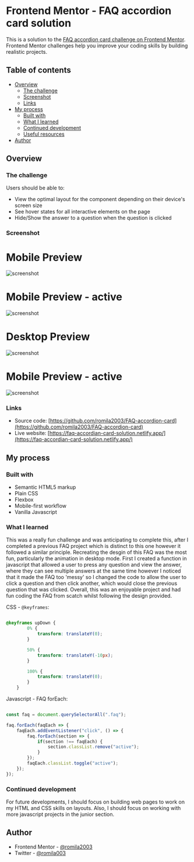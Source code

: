 # Frontend Mentor - FAQ accordion card solution

This is a solution to the [FAQ accordion card challenge on Frontend Mentor](https://www.frontendmentor.io/challenges/faq-accordion-card-XlyjD0Oam). Frontend Mentor challenges help you improve your coding skills by building realistic projects. 

## Table of contents

- [Overview](#overview)
  - [The challenge](#the-challenge)
  - [Screenshot](#screenshot)
  - [Links](#links)
- [My process](#my-process)
  - [Built with](#built-with)
  - [What I learned](#what-i-learned)
  - [Continued development](#continued-development)
  - [Useful resources](#useful-resources)
- [Author](#author)

## Overview

### The challenge

Users should be able to:

- View the optimal layout for the component depending on their device's screen size
- See hover states for all interactive elements on the page
- Hide/Show the answer to a question when the question is clicked

### Screenshot

# Mobile Preview 

![screenshot](https://github.com/romila2003/FAQ-accordion-card/blob/main/Mobile%20preview.PNG)

# Mobile Preview - active

![screenshot](https://github.com/romila2003/FAQ-accordion-card/blob/main/Mobile%20preview%20-%20active.PNG)

# Desktop Preview 

![screenshot](https://github.com/romila2003/FAQ-accordion-card/blob/main/Desktop%20preview.PNG)

# Mobile Preview - active 

![screenshot](https://github.com/romila2003/FAQ-accordion-card/blob/main/Desktop%20preview%20-%20active.PNG)

### Links

 - Source code: [https://github.com/romila2003/FAQ-accordion-card](https://github.com/romila2003/FAQ-accordion-card)
 - Live website: [https://faq-accordian-card-solution.netlify.app/](https://faq-accordian-card-solution.netlify.app/)

## My process

### Built with

- Semantic HTML5 markup
- Plain CSS
- Flexbox
- Mobile-first workflow
- Vanilla Javascript

### What I learned

This was a really fun challenge and was anticipating to complete this, after I completed a previous FAQ project which is distinct to this one however it followed a similar principle. Recreating the desgin of this FAQ was the most fun, particularly the animation in desktop mode. First I created a function in javascript that allowed a user to press any question and view the answer, where they can see multiple answers at the same time however I noticed that it made the FAQ too 'messy' so I changed the code to allow the user to click a question and then click another, which would close the previous question that was clicked. Overall, this was an enjoyable project and had fun coding the FAQ from scatch whilst following the design provided.

CSS - `@keyframes`:

```css

@keyframes upDown {
        0% {
            transform: translateY(0);
        }

        50% {
            transform: translateY(-10px);
        }

        100% {
            transform: translateY(0);
        }
    }

```

Javascript - FAQ forEach: 

```javascript

const faq = document.querySelectorAll(".faq");

faq.forEach(faqEach => {
    faqEach.addEventListener("click", () => {
        faq.forEach(section => {
            if(section !== faqEach) {
                section.classList.remove("active");
            }
        });
        faqEach.classList.toggle("active");
    });
});

```

### Continued development

For future developments, I should focus on building web pages to work on my HTML and CSS skills on layouts. Also, I should focus on working with more javascript projects in the junior section.


## Author

- Frontend Mentor - [@romila2003](https://www.frontendmentor.io/profile/romila2003)
- Twitter - [@romila003](https://www.twitter.com/romila003)

